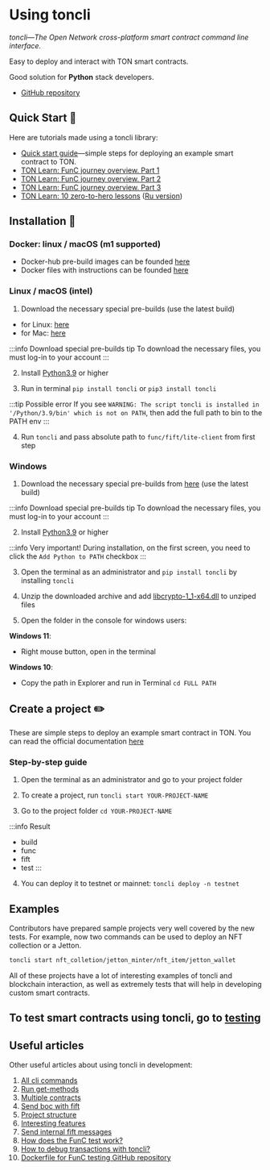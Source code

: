 # Using toncli

_toncli—The Open Network cross-platform smart contract command line interface._

Easy to deploy and interact with TON smart contracts.

Good solution for **Python** stack developers.

- [GitHub repository](https://github.com/disintar/toncli)

## Quick Start 📌

Here are tutorials made using a toncli library:

- [Quick start guide](https://github.com/disintar/toncli/blob/master/docs/quick_start_guide.md)—simple steps for deploying an example smart contract to TON.
- [TON Learn: FunC journey overview. Part 1](https://blog.ton.org/func-journey)
- [TON Learn: FunC journey overview. Part 2](https://blog.ton.org/func-journey-2)
- [TON Learn: FunC journey overview. Part 3](https://blog.ton.org/func-journey-3)
- [TON Learn: 10 zero-to-hero lessons](https://github.com/romanovichim/TonFunClessons_Eng) ([Ru version](https://github.com/romanovichim/TonFunClessons_ru))

## Installation 💾

### Docker: linux / macOS (m1 supported)

- Docker-hub pre-build images can be founded [here](https://hub.docker.com/r/trinketer22/func_docker/)
- Docker files with instructions can be founded [here](https://github.com/Trinketer22/func_docker)

### Linux / macOS (intel)

1. Download the necessary special pre-builds (use the latest build)

- for Linux: [here](https://github.com/SpyCheese/ton/actions/workflows/ubuntu-compile.yml?query=branch%3Atoncli-local++)
- for Mac: [here](https://github.com/SpyCheese/ton/actions/workflows/macos-10.15-compile.yml?query=branch%3Atoncli-local)

:::info Download special pre-builds tip
To download the necessary files, you must log-in to your account
:::

2. Install [Python3.9](https://www.python.org/downloads/) or higher

3. Run in terminal `pip install toncli` or `pip3 install toncli`

:::tip Possible error
If you see `WARNING: The script toncli is installed in '/Python/3.9/bin' which is not on PATH`, then add the full path to bin to the PATH env
:::

4. Run `toncli` and pass absolute path to `func/fift/lite-client` from first step

### Windows

1. Download the necessary special pre-builds from [here](https://github.com/SpyCheese/ton/actions/workflows/win-2019-compile.yml?query=branch%3Atoncli-local) (use the latest build)

:::info Download special pre-builds tip
To download the necessary files, you must log-in to your account
:::

2. Install [Python3.9](https://www.python.org/downloads/) or higher

:::info Very important!
During installation, on the first screen, you need to click the `Add Python to PATH` checkbox
:::

3. Open the terminal as an administrator and `pip install toncli` by installing `toncli`

4. Unzip the downloaded archive and add [libcrypto-1_1-x64.dll](https://disk.yandex.ru/d/BJk7WPwr_JT0fw) to unziped files

5. Open the folder in the console for windows users:

**Windows 11**:

- Right mouse button, open in the terminal

**Windows 10**:

- Copy the path in Explorer and run in Terminal `cd FULL PATH`

## Create a project ✏️

These are simple steps to deploy an example smart contract in TON.
You can read the official documentation [here](https://github.com/disintar/toncli/blob/master/docs/quick_start_guide.md)

### Step-by-step guide

1. Open the terminal as an administrator and go to your project folder

2. To create a project, run `toncli start YOUR-PROJECT-NAME`

3. Go to the project folder `cd YOUR-PROJECT-NAME`

:::info Result

- build
- func
- fift
- test
  :::

4. You can deploy it to testnet or mainnet: `toncli deploy -n testnet`

## Examples

Contributors have prepared sample projects very well covered by the new tests. For example, now two commands can be used to deploy an NFT collection or a Jetton.

```bash
toncli start nft_colletion/jetton_minter/nft_item/jetton_wallet
```

All of these projects have a lot of interesting examples of toncli and blockchain interaction, as well as extremely tests that will help in developing custom smart contracts.

## To test smart contracts using toncli, go to [testing](/develop/smart-contracts/testing/toncli)

## Useful articles

Other useful articles about using toncli in development:

1. [All cli commands](https://github.com/disintar/toncli/blob/master/docs/advanced/commands.md)
2. [Run get-methods](https://github.com/disintar/toncli/blob/master/docs/advanced/get_methods.md)
3. [Multiple contracts](https://github.com/disintar/toncli/blob/master/docs/advanced/multiple_contracts.md)
4. [Send boc with fift](https://github.com/disintar/toncli/blob/master/docs/advanced/send_boc_with_fift.md)
5. [Project structure](https://github.com/disintar/toncli/blob/master/docs/advanced/project_structure.md)
6. [Interesting features](https://github.com/disintar/toncli/blob/master/docs/advanced/intresting_features.md)
7. [Send internal fift messages](https://github.com/disintar/toncli/blob/master/docs/advanced/send_fift_internal.md)
8. [How does the FunC test work?](https://github.com/disintar/toncli/blob/master/docs/advanced/func_tests_new.md)
9. [How to debug transactions with toncli?](https://github.com/disintar/toncli/blob/master/docs/advanced/transaction_debug.md)
10. [Dockerfile for FunC testing GitHub repository](https://github.com/Trinketer22/func_docker)
